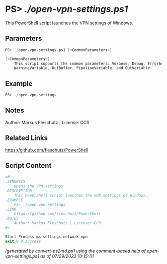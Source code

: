 PS> *./open-vpn-settings.ps1*
====================

This PowerShell script launches the VPN settings of Windows.

Parameters
----------
```powershell
PS> ./open-vpn-settings.ps1 [<CommonParameters>]

[<CommonParameters>]
    This script supports the common parameters: Verbose, Debug, ErrorAction, ErrorVariable, WarningAction, 
    WarningVariable, OutBuffer, PipelineVariable, and OutVariable.
```

Example
-------
```powershell
PS> ./open-vpn-settings

```

Notes
-----
Author: Markus Fleschutz | License: CC0

Related Links
-------------
https://github.com/fleschutz/PowerShell

Script Content
--------------
```powershell
<#
.SYNOPSIS
	Opens the VPN settings
.DESCRIPTION
	This PowerShell script launches the VPN settings of Windows.
.EXAMPLE
	PS> ./open-vpn-settings
.LINK
	https://github.com/fleschutz/PowerShell
.NOTES
	Author: Markus Fleschutz | License: CC0
#>

Start-Process ms-settings:network-vpn
exit 0 # success
```

*(generated by convert-ps2md.ps1 using the comment-based help of open-vpn-settings.ps1 as of 07/29/2023 10:15:11)*
